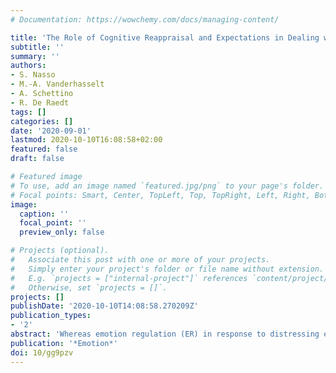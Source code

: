 ```yaml
---
# Documentation: https://wowchemy.com/docs/managing-content/

title: 'The Role of Cognitive Reappraisal and Expectations in Dealing with Social Feedback'
subtitle: ''
summary: ''
authors:
- S. Nasso
- M.-A. Vanderhasselt
- A. Schettino
- R. De Raedt
tags: []
categories: []
date: '2020-09-01'
lastmod: 2020-10-10T16:08:58+02:00
featured: false
draft: false

# Featured image
# To use, add an image named `featured.jpg/png` to your page's folder.
# Focal points: Smart, Center, TopLeft, Top, TopRight, Left, Right, BottomLeft, Bottom, BottomRight.
image:
  caption: ''
  focal_point: ''
  preview_only: false

# Projects (optional).
#   Associate this post with one or more of your projects.
#   Simply enter your project's folder or file name without extension.
#   E.g. `projects = ["internal-project"]` references `content/project/deep-learning/index.md`.
#   Otherwise, set `projects = []`.
projects: []
publishDate: '2020-10-10T14:08:58.270209Z'
publication_types:
- '2'
abstract: 'Whereas emotion regulation (ER) in response to distressing events is widely studied, the mechanisms underlying adaptive ER while anticipating these events are still unknown. In this study, we investigated how ER strategies and expectation influence (1) individuals’ anticipatory and online processing of self-relevant events, and (2) their affective response to them. Sixty-one healthy female participants were exposed to bogus positive and negative social feedback under reappraisal and watch instructions (no regulation). During the anticipatory period, participants were either expecting negative feedback or they had no expectation regarding the valence of the upcoming self-relevant feedback. Hence, negative feedback was, respectively, expected or unexpected. Participants’ affective responses were collected via self-report and electromyographic activity over the corrugator muscle. Results showed that participants’ negative affect (based on both self reports and EMG) was reduced by the instructions to reappraise as compared to the watch condition. Yet, such beneficial effect of reappraisal was: 1) not observed during the anticipation phase; and 2) less effective when social feedback was expected (as compared to not expected) prior to its presentation. Possibly, cognitive reappraisal might be less able to overcome the influence of negative forecasting of self-relevant negative emotional stimuli. Research findings are discussed in light of potential mechanisms underlying impaired adaptive emotion regulation in patients vulnerable for mood disorders.'
publication: '*Emotion*'
doi: 10/gg9pzv
---
```

